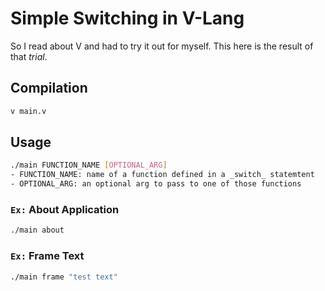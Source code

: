 # Simple Switching in V-Lang

So I read about V and had to try it out for myself.
This here is the result of that _trial_.

## Compilation

```bash
v main.v
```

## Usage

```bash
./main FUNCTION_NAME [OPTIONAL_ARG]
- FUNCTION_NAME: name of a function defined in a _switch_ statemtent
- OPTIONAL_ARG: an optional arg to pass to one of those functions
```

### `Ex:` About Application

```bash
./main about
```

### `Ex:` Frame Text

```bash
./main frame "test text"
```